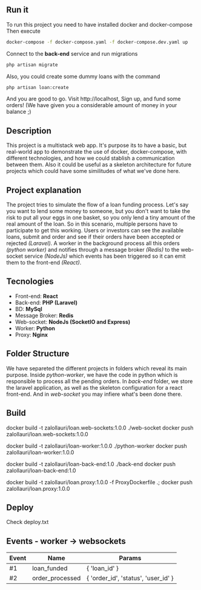 
## Run it
To run this project you need to have installed docker and docker-compose 
Then execute
```sh
docker-compose -f docker-compose.yaml -f docker-compose.dev.yaml up
```
Connect to the **back-end** service and run migrations
```sh
php artisan migrate
```
Also, you could create some dummy loans with the command
```sh
php artisan loan:create
```
And you are good to go.
Visit http://localhost, Sign up, and fund some orders! (We have given you a considerable amount of money in your balance ;)




## Description
This project is a multistack web app. It's purpose its to have a basic, but real-world app to demonstrate the use of docker, docker-compose, with different technologies, and how we could stablish a communication between them. Also it could be useful as a skeleton architecture for future projects which could have some similitudes of what we've done here.

## Project explanation
The project tries to simulate the flow of a loan funding process. Let's say you want to lend some money to someone, but you don't want to take the risk to put all your eggs in one basket, so you only lend a tiny amount of the real amount of the loan. So in this scenario, multiple persons have to participate to get this working.
Users or investors can see the available loans, submit and order and see if their orders have been accepted or rejected *(Laravel)*. A worker in the background process all this orders *(python worker)* and notifies through a message broker *(Redis)* to the web-socket service *(NodeJs)* which events has been triggered so it can emit them to the front-end *(React)*.

## Tecnologies
- Front-end:       **React**
- Back-end:        **PHP (Laravel)**
- BD:              **MySql**
- Message Broker:  **Redis**
- Web-socket:      **NodeJs (SocketIO and Express)**
- Worker:          **Python**
- Proxy:           **Nginx**


## Folder Structure
We have separeted the different projects in folders which reveal its main purpose.
Inside *python-worker*, we have the code in python which is responsible to process all the pending orders.
In *back-end* folder, we store the laravel application, as well as the skeleton configuration for a react front-end.
And in *web-socket* you may infiere what's been done there.


## Build

docker build -t zalollauri/loan.web-sockets:1.0.0 ./web-socket
docker push  zalollauri/loan.web-sockets:1.0.0

docker build -t zalollauri/loan-worker:1.0.0 ./python-worker
docker push  zalollauri/loan-worker:1.0.0

docker build -t zalollauri/loan-back-end:1.0 ./back-end
docker push  zalollauri/loan-back-end:1.0

docker build -t zalollauri/loan.proxy:1.0.0 -f ProxyDockerfile .;
docker push  zalollauri/loan.proxy:1.0.0



##  Deploy

Check deploy.txt


## Events - worker -> websockets
| Event | Name            | Params                              |
|-------|-----------------|-------------------------------------|
| #1    | loan_funded     | { 'loan_id' }                       |
| #2    | order_processed | { 'order_id', 'status', 'user_id' } |